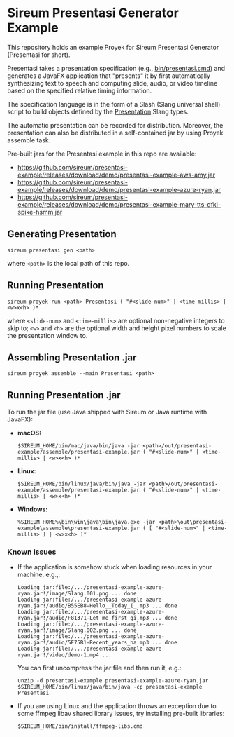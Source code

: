 # Sireum Presentasi Generator Example

This repository holds an example Proyek for Sireum Presentasi Generator
(Presentasi for short).

Presentasi takes a presentation specification (e.g., 
[bin/presentasi.cmd](bin/presentasi.cmd)) 
and generates a JavaFX application that "presents" it by first automatically 
synthesizing text to speech and computing slide, audio, or video timeline
based on the specified relative timing information.

The specification language is in the form of a Slash (Slang universal shell)
script to build objects defined by the 
[Presentation](https://github.com/sireum/runtime/blob/master/library/shared/src/main/scala/org/sireum/presentasi/Presentation.scala)
Slang types.

The automatic presentation can be recorded for distribution.
Moreover, the presentation can also be 
distributed in a self-contained jar by using Proyek assemble task.

Pre-built jars for the Presentasi example in this repo are available:

* https://github.com/sireum/presentasi-example/releases/download/demo/presentasi-example-aws-amy.jar
* https://github.com/sireum/presentasi-example/releases/download/demo/presentasi-example-azure-ryan.jar
* https://github.com/sireum/presentasi-example/releases/download/demo/presentasi-example-mary-tts-dfki-spike-hsmm.jar

## Generating Presentation

```
sireum presentasi gen <path>
```

where `<path>` is the local path of this repo.

## Running Presentation

```
sireum proyek run <path> Presentasi ( "#<slide-num>" | <time-millis> | <w>x<h> )*
```

where `<slide-num>` and `<time-millis>` are optional non-negative integers to skip to; `<w>` and `<h>` are the optional 
width and height pixel numbers to scale the presentation window to.

## Assembling Presentation .jar

```
sireum proyek assemble --main Presentasi <path> 
```

## Running Presentation .jar

To run the jar file (use Java shipped with Sireum or Java runtime with JavaFX):

* **macOS:**

  ```
  $SIREUM_HOME/bin/mac/java/bin/java -jar <path>/out/presentasi-example/assemble/presentasi-example.jar ( "#<slide-num>" | <time-millis> | <w>x<h> )*
  ```

* **Linux:**

  ```
  $SIREUM_HOME/bin/linux/java/bin/java -jar <path>/out/presentasi-example/assemble/presentasi-example.jar ( "#<slide-num>" | <time-millis> | <w>x<h> )*
  ```

* **Windows:**

  ```
  %SIREUM_HOME%\bin\win\java\bin\java.exe -jar <path>\out\presentasi-example\assemble\presentasi-example.jar ( [ "#<slide-num>" | <time-millis> ] | <w>x<h> )*
  ```

### Known Issues

* If the application is somehow stuck when loading resources in your machine, e.g.,:

  ```
  Loading jar:file:/.../presentasi-example-azure-ryan.jar!/image/Slang.001.png ... done
  Loading jar:file:/.../presentasi-example-azure-ryan.jar!/audio/B55EB8-Hello__Today_I_.mp3 ... done
  Loading jar:file:/.../presentasi-example-azure-ryan.jar!/audio/F81371-Let_me_first_gi.mp3 ... done
  Loading jar:file:/.../presentasi-example-azure-ryan.jar!/image/Slang.002.png ... done
  Loading jar:file:/.../presentasi-example-azure-ryan.jar!/audio/5F75B1-Recent_years_ha.mp3 ... done
  Loading jar:file:/.../presentasi-example-azure-ryan.jar!/video/demo-1.mp4 ...
  ```

  You can first uncompress the jar file and then run it, e.g.:

  ```
  unzip -d presentasi-example presentasi-example-azure-ryan.jar
  $SIREUM_HOME/bin/linux/java/bin/java -cp presentasi-example Presentasi
  ```

* If you are using Linux and the application throws an exception due to some ffmpeg libav shared library issues, try installing pre-built libraries:

  ```
  $SIREUM_HOME/bin/install/ffmpeg-libs.cmd
  ```
